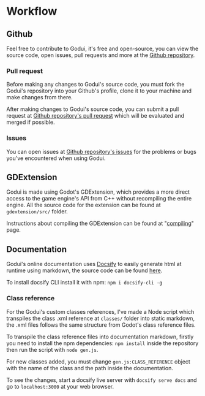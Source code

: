 # Workflow

## Github

Feel free to contribute to Godui, it's free and open-source, you can view the source code, open issues, pull requests and more at the [Github repository](https://github.com/ghsoares/godui).

### Pull request

Before making any changes to Godui's source code, you must fork the Godui's repository into your Github's profile, clone it to your machine and make changes from there.

After making changes to Godui's source code, you can submit a pull request at [Github repository's pull request](https://github.com/ghsoares/godui/issues) which will be evaluated and merged if possible.

### Issues

You can open issues at [Github repository's issues](https://github.com/ghsoares/godui/issues) for the problems or bugs you've encountered when using Godui.

## GDExtension

Godui is made using Godot's GDExtension, which provides a more direct access to the game engine's API from C++ without recompiling the entire engine. All the source code for the extension can be found at `gdextension/src/` folder.

Instructions about compiling the GDExtension can be found at "[compiling](contributing/compiling.md)" page.

## Documentation

Godui's online documentation uses [Docsify](https://docsify.js.org/) to easily generate html at runtime using markdown, the source code can be found [here](https://github.com/ghsoares/goduidoc).

To install docsify CLI install it with npm: `npm i docsify-cli -g`

### Class reference

For the Godui's custom classes references, I've made a Node script which transpiles the class .xml reference at `classes/` folder into static markdown, the .xml files follows the same structure from Godot's class reference files.

To transpile the class reference files into documentation markdown, firstly you need to install the npm dependencies: `npm install` inside the repository then run the script with `node gen.js`.

For new classes added, you must change `gen.js:CLASS_REFERENCE` object with the name of the class and the path inside the documentation.

To see the changes, start a docsify live server with `docsify serve docs` and go to `localhost:3000` at your web browser.